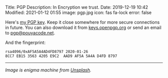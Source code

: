 Title: PGP
Description: In Encryption we trust.
Date: 2019-12-19 10:42
Modified: 2021-01-12 01:55
image: pgp.jpg
icon: fas fa-lock
error: false


Here's [my PGP key](/theme/files/pouya.gpg.asc). Keep it close somewhere for more secure connections in future. You can also download it from [keys.openpgp.org](https://keys.openpgp.org/search?q=8CC7EB1535634205E9C2AAD9AF5A5A4AD4FD8797) or send an email to [pgp@pouyacode.net](mailto:pgp@pouyacode.net).

And the fingerprint:

```text
rsa4096/0xAF5A5A4AD4FD8797 2020-01-26
8CC7 EB15 3563 4205 E9C2  AAD9 AF5A 5A4A D4FD 8797
```

---
*Image is enigma machine from [Unsplash](https://unsplash.com/photos/4hfpVsi-gSg).*

